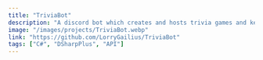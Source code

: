 ```yaml
---
title: "TriviaBot"
description: "A discord bot which creates and hosts trivia games and keeps track of scores"
image: "/images/projects/TriviaBot.webp"
link: "https://github.com/LorryGailius/TriviaBot"
tags: ["C#", "DSharpPlus", "API"]
---
```


